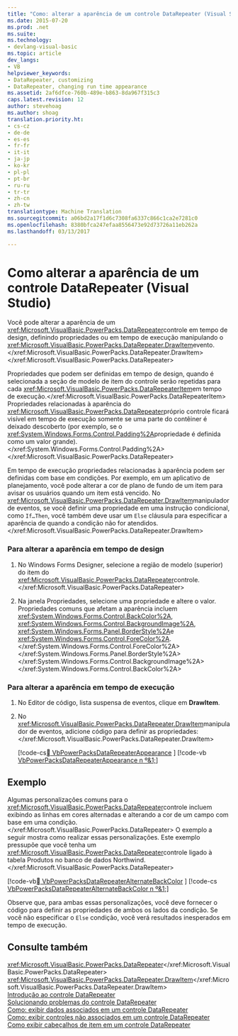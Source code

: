 ```yaml
---
title: "Como: alterar a aparência de um controle DataRepeater (Visual Studio) | Documentos do Microsoft"
ms.date: 2015-07-20
ms.prod: .net
ms.suite: 
ms.technology:
- devlang-visual-basic
ms.topic: article
dev_langs:
- VB
helpviewer_keywords:
- DataRepeater, customizing
- DataRepeater, changing run time appearance
ms.assetid: 2af6dfce-760b-489e-b863-8da967f315c3
caps.latest.revision: 12
author: stevehoag
ms.author: shoag
translation.priority.ht:
- cs-cz
- de-de
- es-es
- fr-fr
- it-it
- ja-jp
- ko-kr
- pl-pl
- pt-br
- ru-ru
- tr-tr
- zh-cn
- zh-tw
translationtype: Machine Translation
ms.sourcegitcommit: a06bd2a17f1d6c7308fa6337c866c1ca2e7281c0
ms.openlocfilehash: 8380bfca247efaa8556473e92d73726a11eb262a
ms.lasthandoff: 03/13/2017

---
```

# <a name="how-to-change-the-appearance-of-a-datarepeater-control-visual-studio"></a>Como alterar a aparência de um controle DataRepeater (Visual Studio)
Você pode alterar a aparência de um <xref:Microsoft.VisualBasic.PowerPacks.DataRepeater>controle em tempo de design, definindo propriedades ou em tempo de execução manipulando o <xref:Microsoft.VisualBasic.PowerPacks.DataRepeater.DrawItem>evento.</xref:Microsoft.VisualBasic.PowerPacks.DataRepeater.DrawItem> </xref:Microsoft.VisualBasic.PowerPacks.DataRepeater>  
  
 Propriedades que podem ser definidas em tempo de design, quando é selecionada a seção de modelo de item do controle serão repetidas para cada <xref:Microsoft.VisualBasic.PowerPacks.DataRepeaterItem>em tempo de execução.</xref:Microsoft.VisualBasic.PowerPacks.DataRepeaterItem> Propriedades relacionadas à aparência do <xref:Microsoft.VisualBasic.PowerPacks.DataRepeater>próprio controle ficará visível em tempo de execução somente se uma parte do contêiner é deixado descoberto (por exemplo, se o <xref:System.Windows.Forms.Control.Padding%2A>propriedade é definida como um valor grande).</xref:System.Windows.Forms.Control.Padding%2A> </xref:Microsoft.VisualBasic.PowerPacks.DataRepeater>  
  
 Em tempo de execução propriedades relacionadas à aparência podem ser definidas com base em condições. Por exemplo, em um aplicativo de planejamento, você pode alterar a cor de plano de fundo de um item para avisar os usuários quando um item está vencido. No <xref:Microsoft.VisualBasic.PowerPacks.DataRepeater.DrawItem>manipulador de eventos, se você definir uma propriedade em uma instrução condicional, como `If…Then`, você também deve usar um `Else` cláusula para especificar a aparência de quando a condição não for atendidos.</xref:Microsoft.VisualBasic.PowerPacks.DataRepeater.DrawItem>  
  
### <a name="to-change-the-appearance-at-design-time"></a>Para alterar a aparência em tempo de design  
  
1.  No Windows Forms Designer, selecione a região de modelo (superior) do item do <xref:Microsoft.VisualBasic.PowerPacks.DataRepeater>controle.</xref:Microsoft.VisualBasic.PowerPacks.DataRepeater>  
  
2.  Na janela Propriedades, selecione uma propriedade e altere o valor. Propriedades comuns que afetam a aparência incluem <xref:System.Windows.Forms.Control.BackColor%2A>, <xref:System.Windows.Forms.Control.BackgroundImage%2A>, <xref:System.Windows.Forms.Panel.BorderStyle%2A>e <xref:System.Windows.Forms.Control.ForeColor%2A>.</xref:System.Windows.Forms.Control.ForeColor%2A> </xref:System.Windows.Forms.Panel.BorderStyle%2A> </xref:System.Windows.Forms.Control.BackgroundImage%2A> </xref:System.Windows.Forms.Control.BackColor%2A>  
  
### <a name="to-change-the-appearance-at-run-time"></a>Para alterar a aparência em tempo de execução  
  
1.  No Editor de código, lista suspensa de eventos, clique em **DrawItem**.  
  
2.  No <xref:Microsoft.VisualBasic.PowerPacks.DataRepeater.DrawItem>manipulador de eventos, adicione código para definir as propriedades:</xref:Microsoft.VisualBasic.PowerPacks.DataRepeater.DrawItem>  
  
     [!code-cs[&#1; VbPowerPacksDataRepeaterAppearance](../../../visual-basic/developing-apps/windows-forms/codesnippet/CSharp/how-to-change-the-appearance-of-a-datarepeater-control-visual-studio_1.cs) ] 
     [!code-vb [VbPowerPacksDataRepeaterAppearance n º&1;](../../../visual-basic/developing-apps/windows-forms/codesnippet/VisualBasic/how-to-change-the-appearance-of-a-datarepeater-control-visual-studio_1.vb)]  
  
## <a name="example"></a>Exemplo  
 Algumas personalizações comuns para o <xref:Microsoft.VisualBasic.PowerPacks.DataRepeater>controle incluem exibindo as linhas em cores alternadas e alterando a cor de um campo com base em uma condição.</xref:Microsoft.VisualBasic.PowerPacks.DataRepeater> O exemplo a seguir mostra como realizar essas personalizações. Este exemplo pressupõe que você tenha um <xref:Microsoft.VisualBasic.PowerPacks.DataRepeater>controle ligado à tabela Produtos no banco de dados Northwind.</xref:Microsoft.VisualBasic.PowerPacks.DataRepeater>  
  
 [!code-vb[&#1; VbPowerPacksDataRepeaterAlternateBackColor](../../../visual-basic/developing-apps/windows-forms/codesnippet/VisualBasic/how-to-change-the-appearance-of-a-datarepeater-control-visual-studio_2.vb) ] 
 [!code-cs [VbPowerPacksDataRepeaterAlternateBackColor n º&1;](../../../visual-basic/developing-apps/windows-forms/codesnippet/CSharp/how-to-change-the-appearance-of-a-datarepeater-control-visual-studio_2.cs)]  
  
 Observe que, para ambas essas personalizações, você deve fornecer o código para definir as propriedades de ambos os lados da condição. Se você não especificar o `Else` condição, você verá resultados inesperados em tempo de execução.  
  
## <a name="see-also"></a>Consulte também  
 <xref:Microsoft.VisualBasic.PowerPacks.DataRepeater></xref:Microsoft.VisualBasic.PowerPacks.DataRepeater>   
 <xref:Microsoft.VisualBasic.PowerPacks.DataRepeater.DrawItem></xref:Microsoft.VisualBasic.PowerPacks.DataRepeater.DrawItem>   
 [Introdução ao controle DataRepeater](../../../visual-basic/developing-apps/windows-forms/introduction-to-the-datarepeater-control-visual-studio.md)   
 [Solucionando problemas do controle DataRepeater](../../../visual-basic/developing-apps/windows-forms/troubleshooting-the-datarepeater-control-visual-studio.md)   
 [Como: exibir dados associados em um controle DataRepeater](../../../visual-basic/developing-apps/windows-forms/how-to-display-bound-data-in-a-datarepeater-control-visual-studio.md)   
 [Como: exibir controles não associados em um controle DataRepeater](../../../visual-basic/developing-apps/windows-forms/how-to-display-unbound-controls-in-a-datarepeater-control-visual-studio.md)   
 [Como exibir cabeçalhos de item em um controle DataRepeater](../../../visual-basic/developing-apps/windows-forms/how-to-display-item-headers-in-a-datarepeater-control-visual-studio.md)
